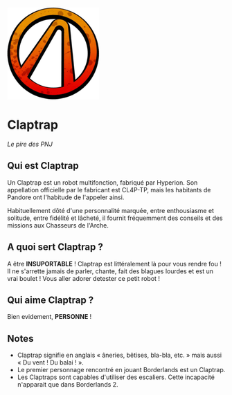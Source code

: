 ![logo de l'arche](img\logo-arche.png)
# Claptrap
_Le pire des PNJ_

## Qui est Claptrap

Un Claptrap est un robot multifonction, fabriqué par Hyperion. Son appellation officielle par le fabricant est CL4P-TP, mais les habitants de Pandore ont l'habitude de l'appeler ainsi.

Habituellement dôté d'une personnalité marquée, entre enthousiasme et solitude, entre fidélité et lâcheté, il fournit fréquemment des conseils et des missions aux Chasseurs de l'Arche. 

## A quoi sert Claptrap ?

A être __INSUPORTABLE__ ! Claptrap est littéralement là pour vous rendre fou ! Il ne s'arrette jamais de parler, chante, fait des blagues lourdes et est un vrai boulet ! Vous aller adorer detester ce petit robot !

## Qui aime Claptrap ?

Bien evidement, __PERSONNE__ !

## Notes

- Claptrap signifie en anglais « âneries, bêtises, bla-bla, etc. » mais aussi « Du vent ! Du balai ! ».
- Le premier personnage rencontré en jouant Borderlands est un Claptrap.
- Les Claptraps sont capables d'utiliser des escaliers. Cette incapacité n'apparait que dans Borderlands 2.